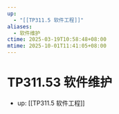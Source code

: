 ```yaml
---
up:
  - "[[TP311.5 软件工程]]"
aliases:
  - 软件维护
ctime: 2025-03-19T10:58:48+08:00
mtime: 2025-10-01T11:41:05+08:00
---
```


# TP311.53 软件维护

- up: [[TP311.5 软件工程]]
